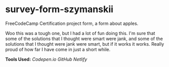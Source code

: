 # survey-form-szymanskii
FreeCodeCamp Certification project form, a form about apples.

Woo this was a tough one, but I had a lot of fun doing this. I'm sure that some of the solutions that I thought were smart were jank, and some of the solutions that I thought were jank were smart, but if it works it works.
Really proud of how far I have come in just a short while.

**Tools Used:**
*Codepen.io*
*GitHub*
*Netlify*